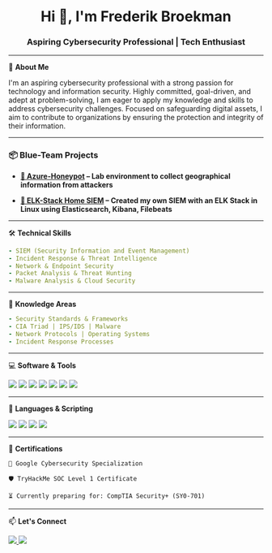 
<h1 align="center">Hi 👋, I'm Frederik Broekman</h1>
<h3 align="center">Aspiring Cybersecurity Professional | Tech Enthusiast </h3>

---

🔐 **About Me**

I'm an aspiring cybersecurity professional with a strong passion for technology and information security. Highly committed, goal-driven, and adept at problem-solving, I am eager to apply my knowledge and skills to address cybersecurity challenges.  Focused on safeguarding digital assets, I aim to contribute to organizations by ensuring the protection and integrity of their information.

---

### 📦 Blue-Team Projects

- **[🔗 Azure-Honeypot](https://github.com/fjbroekman/Azure-Honeypot) – Lab environment to collect geographical information from attackers**

- **[🔗 ELK-Stack Home SIEM](https://github.com/fjbroekman/ELK-Stack-Home-SIEM) – Created my own SIEM with an ELK Stack in Linux using Elasticsearch, Kibana, Filebeats**

---


🛠️ **Technical Skills**

```yaml
- SIEM (Security Information and Event Management)
- Incident Response & Threat Intelligence
- Network & Endpoint Security
- Packet Analysis & Threat Hunting
- Malware Analysis & Cloud Security
```

---

🧠 **Knowledge Areas**

```yaml
- Security Standards & Frameworks
- CIA Triad | IPS/IDS | Malware
- Network Protocols | Operating Systems
- Incident Response Processes
```

---

💻 **Software & Tools**


<p> <img src="https://img.shields.io/badge/Azure-0078D4?style=for-the-badge&logo=Microsoft-Azure&logoColor=white"/> <img src="https://img.shields.io/badge/Wireshark-1679A7?style=for-the-badge&logo=Wireshark&logoColor=white"/> <img src="https://img.shields.io/badge/Splunk-000000?style=for-the-badge&logo=Splunk&logoColor=white"/> <img src="https://img.shields.io/badge/Elasticsearch-005571?style=for-the-badge&logo=Elasticsearch&logoColor=white"/> <img src="https://img.shields.io/badge/Kibana-E8478B?style=for-the-badge&logo=Kibana&logoColor=white"/> <img src="https://img.shields.io/badge/Linux-FCC624?style=for-the-badge&logo=linux&logoColor=black"/> <img src="https://img.shields.io/badge/Windows-0078D6?style=for-the-badge&logo=Windows&logoColor=white"/> </p>


---

📄 **Languages & Scripting**


<p> <img src="https://img.shields.io/badge/Python-3776AB?style=for-the-badge&logo=python&logoColor=white"/> <img src="https://img.shields.io/badge/Linux%20Shell-4EAA25?style=for-the-badge&logo=gnu-bash&logoColor=white"/> <img src="https://img.shields.io/badge/SQL-003B57?style=for-the-badge&logo=postgresql&logoColor=white"/> <img src="https://img.shields.io/badge/Delphi-EE1F35?style=for-the-badge&logo=embarcadero&logoColor=white"/> </p>


---

📜 **Certifications**

    🏅 Google Cybersecurity Specialization

    🛡️ TryHackMe SOC Level 1 Certificate

    ⏳ Currently preparing for: CompTIA Security+ (SY0-701)

---

📫 **Let's Connect**


<p align="left"> <a href="https://www.linkedin.com/in/fjbroekman/" target="_blank"> <img src="https://img.shields.io/badge/LinkedIn-0A66C2?style=for-the-badge&logo=linkedin&logoColor=white"/> </a> <a href="mailto:broekmanfrikkie@gmail.com"> <img src="https://img.shields.io/badge/Email-D14836?style=for-the-badge&logo=gmail&logoColor=white"/> </a> </p>


